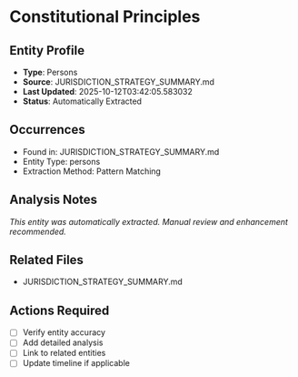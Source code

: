 # Constitutional Principles

## Entity Profile
- **Type**: Persons
- **Source**: JURISDICTION_STRATEGY_SUMMARY.md
- **Last Updated**: 2025-10-12T03:42:05.583032
- **Status**: Automatically Extracted

## Occurrences
- Found in: JURISDICTION_STRATEGY_SUMMARY.md
- Entity Type: persons
- Extraction Method: Pattern Matching

## Analysis Notes
*This entity was automatically extracted. Manual review and enhancement recommended.*

## Related Files
- JURISDICTION_STRATEGY_SUMMARY.md

## Actions Required
- [ ] Verify entity accuracy
- [ ] Add detailed analysis
- [ ] Link to related entities
- [ ] Update timeline if applicable
